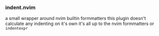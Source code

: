 ### indent.nvim
 a small wrapper around nvim builtin formmatters
 this plugin doesn't calculate any indenting on it's own it's all up to the nvim formmatters or `indentexpr`
